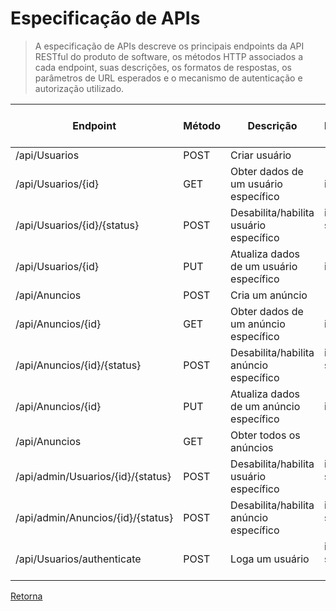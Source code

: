 # Especificação de APIs

> A especificação de APIs descreve os principais endpoints da API RESTful do produto
> de software, os métodos HTTP associados a cada endpoint, suas descrições, os formatos
> de respostas, os parâmetros de URL esperados e o mecanismo de autenticação e autorização 
> utilizado.

| **Endpoint**                  | **Método** | **Descrição**                           | **Parâmetros**                    | **Formato da Resposta** | **Autenticação e Autorização** |
|-------------------------------|------------|-----------------------------------------|-----------------------------------|-------------------------|--------------------------------|
| /api/Usuarios                    | POST       | Criar usuário                           | -                                 | JSON                    | -                              |
| /api/Usuarios/{id}          | GET        | Obter dados de um usuário específico    | id (string)                  | JSON                    | JWT Token                      |
| /api/Usuarios/{id}/{status} | POST       | Desabilita/habilita usuário específico  | id (string) status (string)  | JSON                    | JWT Token                      |
| /api/Usuarios/{id}          | PUT        | Atualiza dados de um usuário específico | id (string)                  | JSON                    | JWT Token                      |
| /api/Anuncios                    | POST       | Cria um anúncio                         | -                                 | JSON                    | JWT Token                      |
| /api/Anuncios/{id}          | GET        | Obter dados de um anúncio específico    | id (string)                  | JSON                    | JWT Token                      |
| /api/Anuncios/{id}/{status} | POST       | Desabilita/habilita anúncio específico  | id (string)  status (string) | JSON                    | JWT Token                      |
| /api/Anuncios/{id}          | PUT        | Atualiza dados de um anúncio específico | id (string)                  | JSON                    | JWT Token                      |
| /api/Anuncios                    | GET        | Obter todos os anúncios                 | -                                 | JSON                    | JWT Token                      |
| /api/admin/Usuarios/{id}/{status} | POST       | Desabilita/habilita usuário específico  | id (string) status (string)  | JSON                    | JWT Token, Usuário Admin                      |
| /api/admin/Anuncios/{id}/{status} | POST       | Desabilita/habilita anúncio específico  | id (string) status (string)  | JSON                    | JWT Token, Usuário Admin                      |
| /api/Usuarios/authenticate | POST       | Loga um usuário   | id (string) status (string)  | JSON                    | JWT Token                      |

[Retorna](../README.md)
